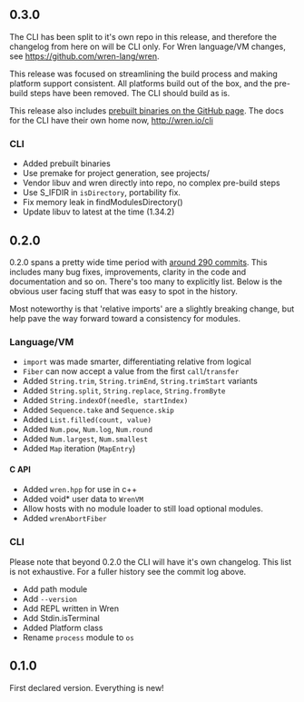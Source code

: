 ## 0.3.0

The CLI has been split to it's own repo in this release, and therefore the changelog from here on will be CLI only.
For Wren language/VM changes, see https://github.com/wren-lang/wren.

This release was focused on streamlining the build process and making platform support consistent.
All platforms build out of the box, and the pre-build steps have been removed. The CLI should build as is.

This release also includes [prebuilt binaries on the GitHub page](https://github.com/wren-lang/wren-cli/releases).
The docs for the CLI have their own home now, http://wren.io/cli

### CLI

- Added prebuilt binaries
- Use premake for project generation, see projects/
- Vendor libuv and wren directly into repo, no complex pre-build steps
- Use S_IFDIR in `isDirectory`, portability fix.
- Fix memory leak in findModulesDirectory()
- Update libuv to latest at the time (1.34.2)

## 0.2.0

0.2.0 spans a pretty wide time period with [around 290 commits](https://github.com/wren-lang/wren/compare/0.1.0...main).
This includes many bug fixes, improvements, clarity in the
code and documentation and so on. There's too many to explicitly list.
Below is the obvious user facing stuff that was easy to spot in the history.

Most noteworthy is that 'relative imports' are a slightly breaking change,
but help pave the way forward toward a consistency for modules.

### Language/VM

- `import` was made smarter, differentiating relative from logical
- `Fiber` can now accept a value from the first `call`/`transfer`
- Added `String.trim`, `String.trimEnd`, `String.trimStart` variants
- Added `String.split`, `String.replace`, `String.fromByte`
- Added `String.indexOf(needle, startIndex)`
- Added `Sequence.take` and `Sequence.skip`
- Added `List.filled(count, value)`
- Added `Num.pow`, `Num.log`, `Num.round`
- Added `Num.largest`, `Num.smallest`
- Added `Map` iteration (`MapEntry`)

#### C API

- Added `wren.hpp` for use in c++
- Added void* user data to `WrenVM`
- Allow hosts with no module loader to still load optional modules.
- Added `wrenAbortFiber`

### CLI
Please note that beyond 0.2.0 the CLI will have it's own changelog.
This list is not exhaustive. For a fuller history see the commit log above.

- Add path module
- Add `--version`
- Add REPL written in Wren
- Add Stdin.isTerminal
- Added Platform class
- Rename `process` module to `os`

## 0.1.0

First declared version. Everything is new!

